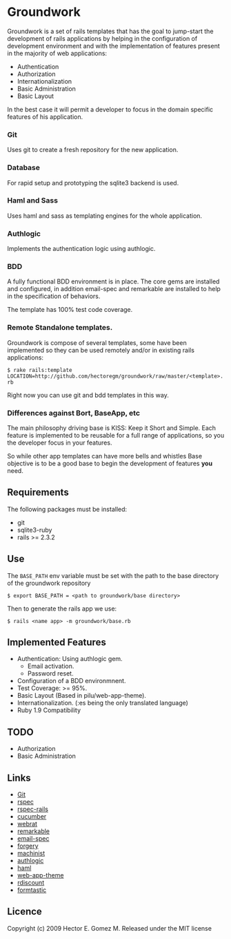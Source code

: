 # Groundwork
Groundwork is a set of rails templates that has the goal to jump-start the
development of rails applications by helping in the configuration of
development environment and with the implementation of features present
in the majority of web applications:

* Authentication
* Authorization
* Internationalization
* Basic Administration
* Basic Layout

In the best case it will permit a developer to focus in the
domain specific features of his application.

### Git
Uses git to create a fresh repository for the new application.

### Database
For rapid setup and prototyping the sqlite3 backend is used.

### Haml and Sass
Uses haml and sass as templating engines for the whole application.

### Authlogic
Implements the authentication logic using authlogic.

### BDD
A fully functional BDD environment is in place. The core gems are installed
and configured, in addition email-spec and remarkable are installed to
help in the specification of behaviors.

The template has 100% test code coverage.

### Remote Standalone templates.
Groundwork is compose of several templates, some have been
implemented so they can be used remotely and/or in existing rails applications:

`
$ rake rails:template LOCATION=http://github.com/hectoregm/groundwork/raw/master/<template>.rb
`

Right now you can use git and bdd templates in this way.

### Differences against Bort, BaseApp, etc

The main philosophy driving base is KISS: Keep it Short and Simple.
Each feature is implemented to be reusable for a full range
of applications, so you the developer focus in your features.

So while other app templates can have more bells and whistles
Base objective is to be a good base to begin the development
of features **you** need.

## Requirements
The following packages must be installed:

* git
* sqlite3-ruby
* rails >= 2.3.2

## Use
The `BASE_PATH` env variable must be set with the path to the base
directory of the groundwork repository

`
$ export BASE_PATH = <path to groundwork/base directory>
`

Then to generate the rails app we use:

`
$ rails <name app> -m groundwork/base.rb
`

## Implemented Features

* Authentication: Using authlogic gem.
  * Email activation.
  * Password reset.
* Configuration of a BDD environmnent.
* Test Coverage: >= 95%.
* Basic Layout (Based in pilu/web-app-theme).
* Internationalization. (:es being the only translated language)
* Ruby 1.9 Compatibility

## TODO
* Authorization
* Basic Administration

## Links
* [Git](http://git-scm.com/)
* [rspec](http://github.com/dchelimsky/rspec/tree/master)
* [rspec-rails](http://github.com/dchelimsky/rspec-rails/tree/master)
* [cucumber](http://github.com/aslakhellesoy/cucumber/tree/master)
* [webrat](http://github.com/brynary/webrat/tree/master)
* [remarkable](http://github.com/carlosbrando/remarkable/tree/master)
* [email-spec](http://github.com/bmabey/email-spec/tree/master)
* [forgery](http://github.com/sevenwire/forgery/tree/master)
* [machinist](http://github.com/notahat/machinist/tree/master)
* [authlogic](http://github.com/binarylogic/authlogic/tree/master)
* [haml](http://github.com/nex3/haml/tree/master)
* [web-app-theme](http://github.com/pilu/web-app-theme/tree/master)
* [rdiscount](http://github.com/rtomayko/rdiscount/tree/master)
* [formtastic](http://github.com/justinfrench/formtastic/tree/master)

## Licence
Copyright (c) 2009 Hector E. Gomez M. Released under the MIT license
